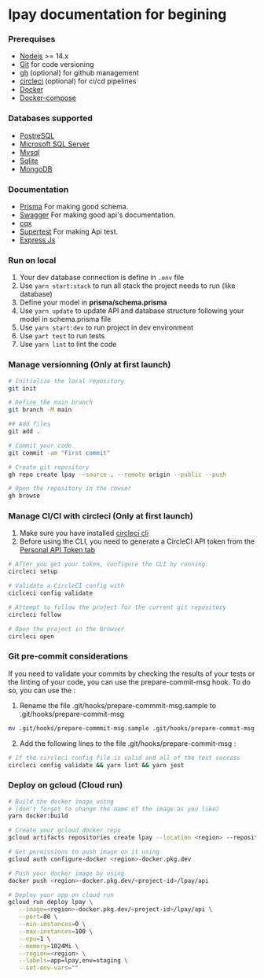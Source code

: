 # lpay documentation for begining

### Prerequises

- [Nodejs](https://nodejs.org/) >= 14.x
- [Git](https://git-scm.com/) for code versioning
- [gh](https://cli.github.com/) (optional) for github management
- [circleci](https://circleci.com/docs/local-cli/) (optional) for ci/cd pipelines
- [Docker](https://docs.docker.com/get-docker/)
- [Docker-compose](https://docs.docker.com/compose/)

### Databases supported

- [PostreSQL](https://www.prisma.io/docs/concepts/database-connectors/postgresql)
- [Microsoft SQL Server](https://www.prisma.io/docs/concepts/database-connectors/sql-server)
- [Mysql](https://www.prisma.io/docs/concepts/database-connectors/mysql)
- [Sqlite](https://www.prisma.io/docs/concepts/database-connectors/sqlite)
- [MongoDB](https://www.mongodb.com/)

### Documentation

- [Prisma](https://www.prisma.io/docs/reference/api-reference/prisma-schema-reference) For making good schema.
- [Swagger](https://github.com/OAI/OpenAPI-Specification/blob/main/versions/3.0.3.md#schemaObject) For making good api's documentation.
- [cqx](https://www.npmjs.com/package/cqx)
- [Supertest](https://www.npmjs.com/package/supertest) For making Api test.
- [Express Js](https://expressjs.com/fr/4x/api.html)

### Run on local

1. Your dev database connection is define in `.env` file
2. Use ``yarn start:stack`` to run all stack the project needs to run (like database)
3. Define your model in **prisma/schema.prisma**
4. Use `yarn update` to update API and database structure following your model in schema.prisma file
5. Use `yarn start:dev` to run project in dev environment
6. Use `yart test` to run tests
7. Use `yarn lint` to lint the code

### Manage versionning (Only at first launch)

```bash
# Initialize the local repository
git init

# Define the main branch
git branch -M main

## Add files
git add .

# Commit your code
git commit -am "First commit"

# Create git repository 
gh repo create lpay --source . --remote origin --public --push

# Open the repository in the rowser 
gh browse
```

### Manage CI/CI with circleci (Only at first launch)

1. Make sure you have installed [circleci cli](https://circleci.com/docs/local-cli/)
2. Before using the CLI, you need to generate a CircleCI API token from the [Personal API Token tab](https://app.circleci.com/settings/user/tokens)
```bash
# After you get your token, configure the CLI by running: 
circleci setup

# Validate a CircleCI config with 
ciclceci config validate

# Attempt to follow the project for the current git repository
circleci follow

# Open the project in the browser
circleci open
```

### Git pre-commit considerations
 
If you need to validate your commits by checking the results of your tests or the linting of your code, you can use the prepare-commit-msg hook. To do so, you can use the :

1. Rename the file .git/hooks/prepare-commmit-msg.sample to .git/hooks/prepare-commit-msg 

```bash
mv .git/hooks/prepare-commmit-msg.sample .git/hooks/prepare-commit-msg
```

2. Add the following lines to the file .git/hooks/prepare-commit-msg :

```bash
# If the circleci config file is valid and all of the test success
circleci config validate && yarn lint && yarn jest
   ```

### Deploy on gcloud (Cloud run)

```bash
# Build the docker image using 
# (don't forget to change the name of the image as you like)
yarn docker:build

# Create your gcloud docker repo 
gcloud artifacts repositories create lpay --location <region> --repository-format docker

# Get permissions to push image on it using 
gcloud auth configure-docker <region>-docker.pkg.dev

# Push your docker image by using 
docker push <region>-docker.pkg.dev/<project-id>/lpay/api

# Deploy your app on cloud run
gcloud run deploy lpay \
   --image=<region>-docker.pkg.dev/<project-id>/lpay/api \
   --port=80 \
   --min-instances=0 \
   --max-instances=100 \
   --cpu=1 \
   --memory=1024Mi \
   --region=<region> \
   --labels=app=lpay,env=staging \
   --set-env-vars=""
```
